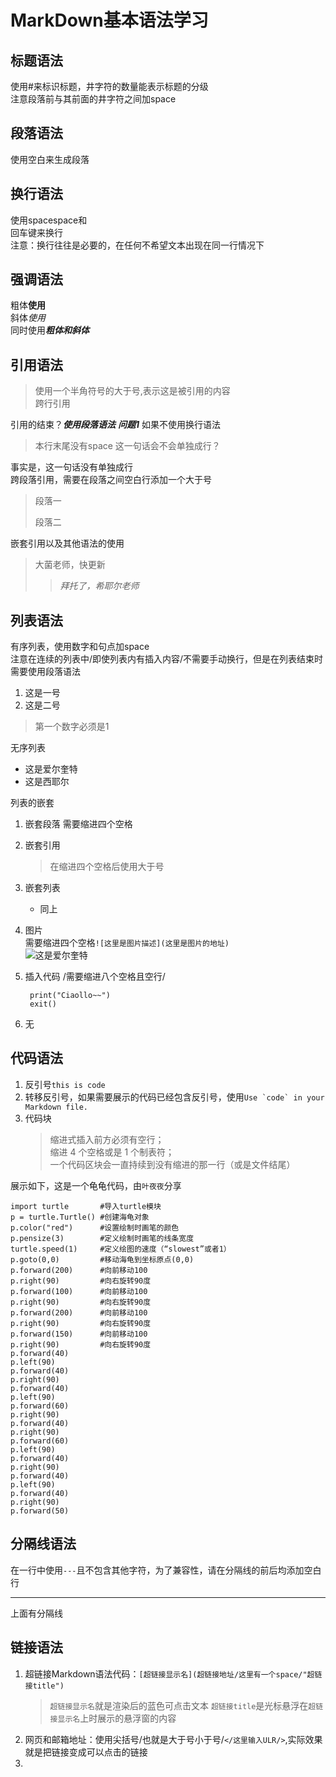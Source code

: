 #  MarkDown基本语法学习

## 标题语法

使用#来标识标题，井字符的数量能表示标题的分级  
注意段落前与其前面的井字符之间加space

## 段落语法

使用空白来生成段落

## 换行语法

使用spacespace和  
回车键来换行  
注意：换行往往是必要的，在任何不希望文本出现在同一行情况下

## 强调语法

粗体**使用**  
斜体*使用*  
同时使用***粗体和斜体***

## 引用语法

>使用一个半角符号的大于号,表示这是被引用的内容  
>跨行引用  

引用的结束？***使用段落语法***
***问题1*** 如果不使用换行语法  
>本行末尾没有space
>这一句话会不会单独成行？

事实是，这一句话没有单独成行  
跨段落引用，需要在段落之间空白行添加一个大于号
>段落一  
>  
>段落二  

嵌套引用以及其他语法的使用  
>大菌老师，快更新  
>>*拜托了，希耶尔老师*  

## 列表语法

有序列表，使用数字和句点加space  
注意在连续的列表中/即使列表内有插入内容/不需要手动换行，但是在列表结束时需要使用段落语法
1. 这是一号  
2. 这是二号  

>第一个数字必须是1  

无序列表  
- 这是爱尔奎特  
- 这是西耶尔
 
列表的嵌套
1. 嵌套段落
    需要缩进四个空格
2. 嵌套引用
    >在缩进四个空格后使用大于号
3. 嵌套列表
    - 同上
4. 图片  
    需要缩进四个空格`![这里是图片描述](这里是图片的地址)`  
    ![这是爱尔奎特](https://img.nga.178.com/attachments/mon_202208/01/f0Q0-ftf5K23T3cSkz-kz.jpg)
6. 插入代码
        /需要缩进八个空格且空行/
     
        print("Ciaollo~~")  
        exit()
8. 无

## 代码语法

1. 反引号`this is code` 
2. 转移反引号，如果需要展示的代码已经包含反引号，使用``Use `code` in your Markdown file.``
3. 代码块
    >缩进式插入前方必须有空行；  
    >缩进 4 个空格或是 1 个制表符；  
    >一个代码区块会一直持续到没有缩进的那一行（或是文件结尾）

展示如下，这是一个龟龟代码，由`叶夜夜`分享

    import turtle       #导入turtle模块  
    p = turtle.Turtle() #创建海龟对象  
    p.color("red")      #设置绘制时画笔的颜色  
    p.pensize(3)        #定义绘制时画笔的线条宽度  
    turtle.speed(1)     #定义绘图的速度（“slowest”或者1）  
    p.goto(0,0)         #移动海龟到坐标原点(0,0)  
    p.forward(200)      #向前移动100  
    p.right(90)         #向右旋转90度  
    p.forward(100)      #向前移动100  
    p.right(90)         #向右旋转90度  
    p.forward(200)      #向前移动100  
    p.right(90)         #向右旋转90度  
    p.forward(150)      #向前移动100  
    p.right(90)         #向右旋转90度  
    p.forward(40)  
    p.left(90)  
    p.forward(40)  
    p.right(90)  
    p.forward(40)  
    p.left(90)  
    p.forward(60)  
    p.right(90)  
    p.forward(40)  
    p.right(90)  
    p.forward(60)  
    p.left(90)  
    p.forward(40)  
    p.right(90)  
    p.forward(40)  
    p.left(90)  
    p.forward(40)  
    p.right(90)  
    p.forward(50)

## 分隔线语法

在一行中使用`---`且不包含其他字符，为了兼容性，请在分隔线的前后均添加空白行

---

上面有分隔线

## 链接语法

1. 超链接Markdown语法代码：`[超链接显示名](超链接地址/这里有一个space/"超链接title")`
    >`超链接显示名`就是渲染后的蓝色可点击文本
    >`超链接title`是光标悬浮在`超链接显示名`上时展示的悬浮窗的内容
2. 网页和邮箱地址：使用尖括号/也就是大于号小于号/`</这里输入ULR/>`,实际效果就是把链接变成可以点击的链接
3. 


         
 


